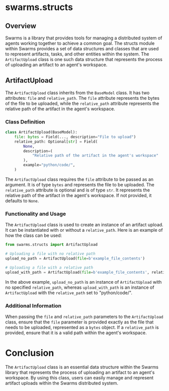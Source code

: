 # swarms.structs

## Overview

Swarms is a library that provides tools for managing a distributed system of agents working together to achieve a common goal. The structs module within Swarms provides a set of data structures and classes that are used to represent artifacts, tasks, and other entities within the system. The `ArtifactUpload` class is one such data structure that represents the process of uploading an artifact to an agent's workspace.

## ArtifactUpload

The `ArtifactUpload` class inherits from the `BaseModel` class. It has two attributes: `file` and `relative_path`. The `file` attribute represents the bytes of the file to be uploaded, while the `relative_path` attribute represents the relative path of the artifact in the agent's workspace.

### Class Definition

```python
class ArtifactUpload(BaseModel):
    file: bytes = Field(..., description="File to upload")
    relative_path: Optional[str] = Field(
        None,
        description=(
            "Relative path of the artifact in the agent's workspace"
        ),
        example="python/code/",
    )
```

The `ArtifactUpload` class requires the `file` attribute to be passed as an argument. It is of type `bytes` and represents the file to be uploaded. The `relative_path` attribute is optional and is of type `str`. It represents the relative path of the artifact in the agent's workspace. If not provided, it defaults to `None`.

### Functionality and Usage

The `ArtifactUpload` class is used to create an instance of an artifact upload. It can be instantiated with or without a `relative_path`. Here is an example of how the class can be used:

```python
from swarms.structs import ArtifactUpload

# Uploading a file with no relative path
upload_no_path = ArtifactUpload(file=b'example_file_contents')

# Uploading a file with a relative path
upload_with_path = ArtifactUpload(file=b'example_file_contents', relative_path="python/code/")
```

In the above example, `upload_no_path` is an instance of `ArtifactUpload` with no specified `relative_path`, whereas `upload_with_path` is an instance of `ArtifactUpload` with the `relative_path` set to "python/code/".

### Additional Information

When passing the `file` and `relative_path` parameters to the `ArtifactUpload` class, ensure that the `file` parameter is provided exactly as the file that needs to be uploaded, represented as a `bytes` object. If a `relative_path` is provided, ensure that it is a valid path within the agent's workspace.

# Conclusion

The `ArtifactUpload` class is an essential data structure within the Swarms library that represents the process of uploading an artifact to an agent's workspace. By using this class, users can easily manage and represent artifact uploads within the Swarms distributed system.
